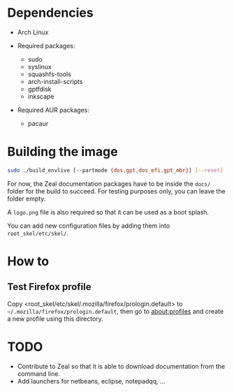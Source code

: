 # Dependencies
- Arch Linux

- Required packages:
  - sudo
  - syslinux
  - squashfs-tools
  - arch-install-scripts
  - gptfdisk
  - inkscape

- Required AUR packages:
  - pacaur

# Building the image

```sh
sudo ./build_envlive [--partmode {dos,gpt,dos_efi,gpt_mbr}] [--reset] [--builduser username] [--verbose] [--ignore light:big:full:aur] [--askpass] out.img [root_password]
```

For now, the Zeal documentation packages have to be inside the `docs/` folder for the build to succeed.
For testing purposes only, you can leave the folder empty.

A `logo.png` file is also required so that it can be used as a boot splash.

You can add new configuration files by adding them into `root_skel/etc/skel/`.

# How to

## Test Firefox profile

Copy <root_skel/etc/skel/.mozilla/firefox/prologin.default> to
`~/.mozilla/firefox/prologin.default`, then go to <about:profiles> and
create a new profile using this directory.

# TODO
- Contribute to Zeal so that it is able to download documentation from the command line.
- Add launchers for netbeans, eclipse, notepadqq, ...
